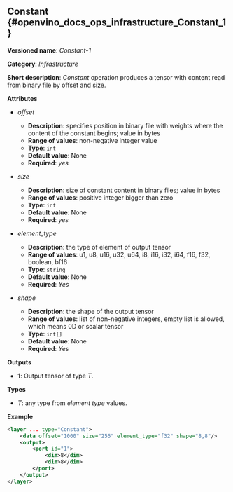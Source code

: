 ## Constant <a name="Constant"></a> {#openvino_docs_ops_infrastructure_Constant_1}

**Versioned name**: *Constant-1*

**Category**: *Infrastructure*

**Short description**: *Constant* operation produces a tensor with content read from binary file by offset and size.

**Attributes**

* *offset*

  * **Description**: specifies position in binary file with weights where the content of the constant begins; value in bytes
  * **Range of values**: non-negative integer value
  * **Type**: `int`
  * **Default value**: None
  * **Required**: *yes*

* *size*

  * **Description**: size of constant content in binary files; value in bytes
  * **Range of values**: positive integer bigger than zero
  * **Type**: `int`
  * **Default value**: None
  * **Required**: *yes*

* *element_type*

  * **Description**: the type of element of output tensor
  * **Range of values**: u1, u8, u16, u32, u64, i8, i16, i32, i64, f16, f32, boolean, bf16
  * **Type**: `string`
  * **Default value**: None
  * **Required**: *Yes*

* *shape*

  * **Description**: the shape of the output tensor
  * **Range of values**: list of non-negative integers, empty list is allowed, which means 0D or scalar tensor
  * **Type**: `int[]`
  * **Default value**: None
  * **Required**: *Yes*


**Outputs**

* **1**: Output tensor of type *T*.

**Types**

* *T*: any type from *element type* values.

**Example**

```xml
<layer ... type="Constant">
    <data offset="1000" size="256" element_type="f32" shape="8,8"/>
    <output>
        <port id="1">
            <dim>8</dim>
            <dim>8</dim>
        </port>
    </output>
</layer>
```
